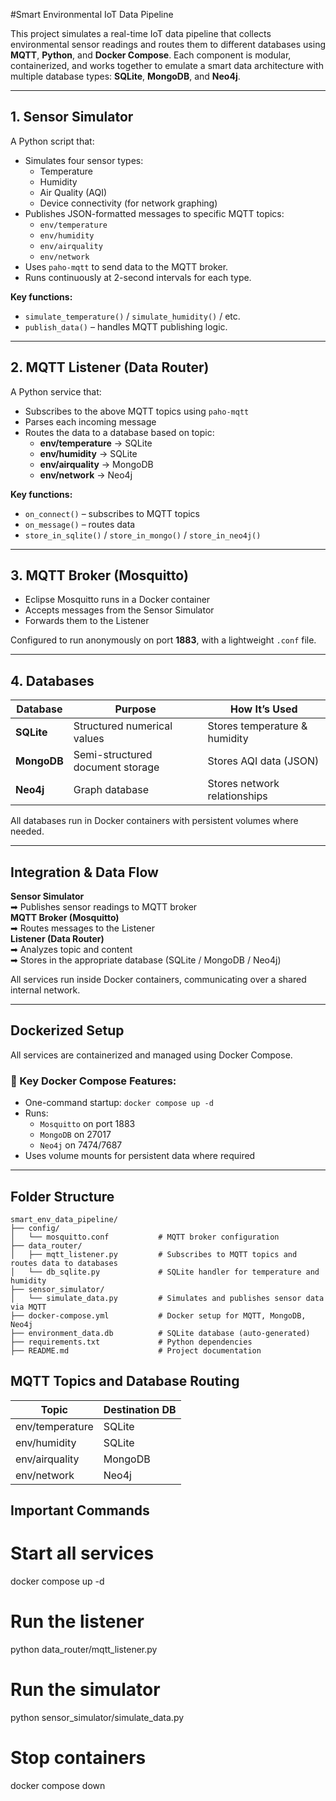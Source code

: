 #Smart Environmental IoT Data Pipeline

This project simulates a real-time IoT data pipeline that collects environmental sensor readings and routes them to different databases using **MQTT**, **Python**, and **Docker Compose**. Each component is modular, containerized, and works together to emulate a smart data architecture with multiple database types: **SQLite**, **MongoDB**, and **Neo4j**.

---

## 1. Sensor Simulator

A Python script that:

- Simulates four sensor types:
  - Temperature
  - Humidity
  - Air Quality (AQI)
  - Device connectivity (for network graphing)
- Publishes JSON-formatted messages to specific MQTT topics:
  - `env/temperature`
  - `env/humidity`
  - `env/airquality`
  - `env/network`
- Uses `paho-mqtt` to send data to the MQTT broker.
- Runs continuously at 2-second intervals for each type.

**Key functions:**
- `simulate_temperature()` / `simulate_humidity()` / etc.
- `publish_data()` – handles MQTT publishing logic.

---

## 2. MQTT Listener (Data Router)

A Python service that:

- Subscribes to the above MQTT topics using `paho-mqtt`
- Parses each incoming message
- Routes the data to a database based on topic:
  - **env/temperature** → SQLite
  - **env/humidity** → SQLite
  - **env/airquality** → MongoDB
  - **env/network** → Neo4j

**Key functions:**
- `on_connect()` – subscribes to MQTT topics
- `on_message()` – routes data
- `store_in_sqlite()` / `store_in_mongo()` / `store_in_neo4j()`

---

## 3. MQTT Broker (Mosquitto)

- Eclipse Mosquitto runs in a Docker container
- Accepts messages from the Sensor Simulator
- Forwards them to the Listener

Configured to run anonymously on port **1883**, with a lightweight `.conf` file.

---

## 4. Databases

| Database   | Purpose                         | How It’s Used              |
|------------|----------------------------------|-----------------------------|
| **SQLite** | Structured numerical values      | Stores temperature & humidity |
| **MongoDB**| Semi-structured document storage | Stores AQI data (JSON)     |
| **Neo4j**  | Graph database                   | Stores network relationships |

All databases run in Docker containers with persistent volumes where needed.

---

## Integration & Data Flow

**Sensor Simulator**  
➡ Publishes sensor readings to MQTT broker  
**MQTT Broker (Mosquitto)**  
➡ Routes messages to the Listener  
**Listener (Data Router)**  
➡ Analyzes topic and content  
➡ Stores in the appropriate database (SQLite / MongoDB / Neo4j)

All services run inside Docker containers, communicating over a shared internal network.

---

## Dockerized Setup

All services are containerized and managed using Docker Compose.

### 🔧 Key Docker Compose Features:
- One-command startup: `docker compose up -d`
- Runs:
  - `Mosquitto` on port 1883
  - `MongoDB` on 27017
  - `Neo4j` on 7474/7687
- Uses volume mounts for persistent data where required

---


 
## Folder Structure
```
smart_env_data_pipeline/
├── config/
│   └── mosquitto.conf           # MQTT broker configuration
├── data_router/
│   ├── mqtt_listener.py         # Subscribes to MQTT topics and routes data to databases
│   └── db_sqlite.py             # SQLite handler for temperature and humidity
├── sensor_simulator/
│   └── simulate_data.py         # Simulates and publishes sensor data via MQTT
├── docker-compose.yml           # Docker setup for MQTT, MongoDB, Neo4j
├── environment_data.db          # SQLite database (auto-generated)
├── requirements.txt             # Python dependencies
├── README.md                    # Project documentation
```


## MQTT Topics and Database Routing

| Topic             | Destination DB |
|------------------|----------------|
| env/temperature   | SQLite         |
| env/humidity      | SQLite         |
| env/airquality    | MongoDB        |
| env/network       | Neo4j          |

## Important Commands 

# Start all services
docker compose up -d

# Run the listener
python data_router/mqtt_listener.py

# Run the simulator
python sensor_simulator/simulate_data.py

# Stop containers
docker compose down
